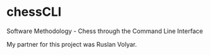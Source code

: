 # chessCLI
Software Methodology - Chess through the Command Line Interface

My partner for this project was Ruslan Volyar.
